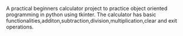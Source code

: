 A practical beginners calculator project to practice object oriented programming in python using tkinter.
The calculator has basic functionalities,additon,subtraction,division,multiplication,clear and exit operations.

